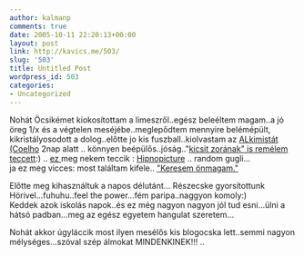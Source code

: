```yaml
---
author: kalmanp
comments: true
date: 2005-10-11 22:20:13+00:00
layout: post
link: http://kavics.me/503/
slug: '503'
title: Untitled Post
wordpress_id: 503
categories:
- Uncategorized
---
```


Nohát Öcsikémet kiokosítottam a limeszről..egész beleéltem magam..a jó öreg 1/x és a végtelen meséjébe..meglepődtem mennyire belémépült, kikristályosodott a dolog..előtte jo kis fuszball..kiolvastam az [ALkimistát (Coelho](http://zora.freeblog.hu/Files/alkimista.gif) 2nap alatt .. könnyen beépülős..jóság.."[kicsit zorának" is remélem teccett](http://zora.freeblog.hu/archives/2005_May_zora.htm#616097):) .. [ez ](http://zora.freeblog.hu/archives/2005_May_zora.htm#621548)meg nekem teccik : [Hipnopicture](http://zora.freeblog.hu/Files/hypnotic.jpg) .. random gugli...  
ja ez meg vicces: most találtam kifele.. ["Keresem önmagam."](http://www.google.co.hu/search?hl=hu&newwindow=1&q=%C3%B6nmagam&btnG=Keres%C3%A9s&meta=)




Előtte meg kihasználtuk a napos délutánt... Részecske gyorsítottunk Hörivel...fuhuhu..feel the power...fém paripa..naggyon komoly:)  
Keddek azok iskolás napok..és ez még nagyon nagyon jól tud esni...ülni a hátsó padban...meg az egész egyetem hangulat szeretem...




Nohát akkor úgyláccik most ilyen mesélős kis blogocska lett..semmi nagyon mélységes...szóval szép álmokat MINDENKINEK!!! .. 
